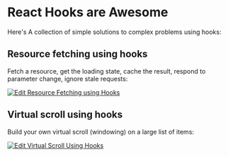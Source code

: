 # React Hooks are Awesome
Here's A collection of simple solutions to complex problems using hooks:

## Resource fetching using hooks
Fetch a resource, get the loading state, cache the result, respond to parameter change, ignore stale requests:

[![Edit Resource Fetching using Hooks](https://codesandbox.io/static/img/play-codesandbox.svg)](https://codesandbox.io/s/9z4l2po0pw)

## Virtual scroll using hooks
Build your own virtual scroll (windowing) on a large list of items:

[![Edit Virtual Scroll Using Hooks](https://codesandbox.io/static/img/play-codesandbox.svg)](https://codesandbox.io/s/214p1911yn)
